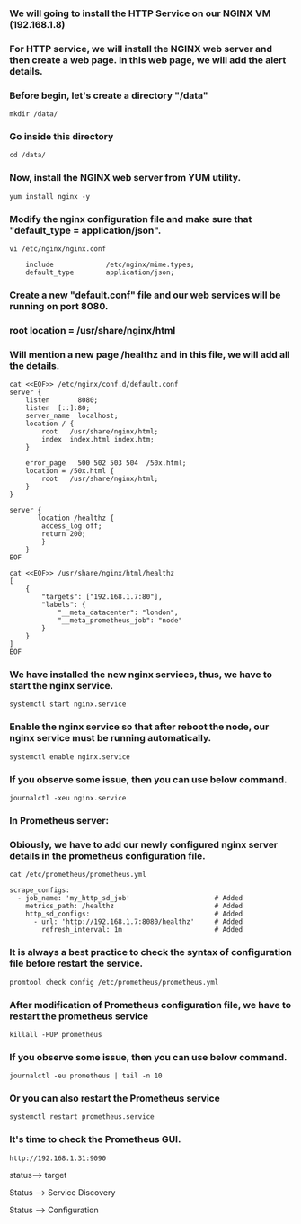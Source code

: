 
### We will going to install the HTTP Service on our NGINX VM (192.168.1.8)
### For HTTP service, we will install the NGINX web server and then create a web page. In this web page, we will add the alert details.

### Before begin, let's create a directory "/data"
```
mkdir /data/
```

### Go inside this directory
```
cd /data/
```
### Now, install the NGINX web server from YUM utility.
```
yum install nginx -y
```
### Modify the nginx configuration file and make sure that "default_type = application/json".
```
vi /etc/nginx/nginx.conf
```
```
    include             /etc/nginx/mime.types;
    default_type        application/json;
```
### Create a new "default.conf" file and our web services will be running on port 8080.
### root location = /usr/share/nginx/html
### Will mention a new page /healthz and in this file, we will add all the details.
```
cat <<EOF>> /etc/nginx/conf.d/default.conf 
server {
    listen       8080;
    listen  [::]:80;
    server_name  localhost;
    location / {
        root   /usr/share/nginx/html;
        index  index.html index.htm;
    }

    error_page   500 502 503 504  /50x.html;
    location = /50x.html {
        root   /usr/share/nginx/html;
    }
}

server { 
       location /healthz {
        access_log off;
        return 200;
		}
	}
EOF
```


```
cat <<EOF>> /usr/share/nginx/html/healthz 
[
    {
        "targets": ["192.168.1.7:80"],
        "labels": {
            "__meta_datacenter": "london",
            "__meta_prometheus_job": "node"
        }
    }
]
EOF
```
### We have installed the new nginx services, thus, we have to start the nginx service.
```
systemctl start nginx.service 
```
### Enable the nginx service so that after reboot the node, our nginx service must be running automatically. 
```
systemctl enable nginx.service 
```
### If you observe some issue, then you can use below command. 
```
journalctl -xeu nginx.service
```


### In Prometheus server:
### Obiously, we have to add our newly configured nginx server details in the prometheus configuration file. 
```
cat /etc/prometheus/prometheus.yml
```
```
scrape_configs:
  - job_name: 'my_http_sd_job'                     # Added
    metrics_path: /healthz                         # Added
    http_sd_configs:                               # Added
      - url: 'http://192.168.1.7:8080/healthz'     # Added
        refresh_interval: 1m                       # Added
```

### It is always a best practice to check the syntax of configuration file before restart the service.
```
promtool check config /etc/prometheus/prometheus.yml
```

### After modification of Prometheus configuration file, we have to restart the prometheus service
```
killall -HUP prometheus
```
###  If you observe some issue, then you can use below command. 
```
journalctl -eu prometheus | tail -n 10
```
### Or you can also restart the Prometheus service
```
systemctl restart prometheus.service 
```
### It's time to check the Prometheus GUI.
```
http://192.168.1.31:9090
```
status--> target 

Status  --> Service Discovery

Status  --> Configuration

